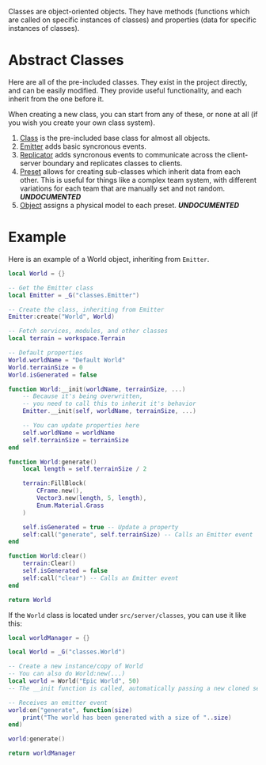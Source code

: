 Classes are object-oriented objects. They have methods (functions which are called on specific instances of classes) and properties (data for specific instances of classes).

# Abstract Classes
Here are all of the pre-included classes. They exist in the project directly, and can be easily modified. They provide useful functionality, and  each inherit from the one before it.

When creating a new class, you can start from any of these, or none at all (if you wish you create your own class system).

1. [Class](Class.md)
is the pre-included base class for almost all objects.
1. [Emitter](Emitter.md) adds basic syncronous events.
2. [Replicator](Replicator.md) adds syncronous events to communicate across the client-server boundary and replicates classes to clients.
3. [Preset](Preset.md) allows for creating sub-classes which inherit data from each other. This is useful for things like a complex team system, with different variations for each team that are manually set and not random. ***UNDOCUMENTED***
4. [Object](Object.md) assigns a physical model to each preset. ***UNDOCUMENTED***

# Example

Here is an example of a World object, inheriting from `Emitter`.
```lua
local World = {}

-- Get the Emitter class
local Emitter = _G("classes.Emitter")

-- Create the class, inheriting from Emitter
Emitter:create("World", World)

-- Fetch services, modules, and other classes
local terrain = workspace.Terrain

-- Default properties
World.worldName = "Default World"
World.terrainSize = 0
World.isGenerated = false

function World:__init(worldName, terrainSize, ...)
	-- Because it's being overwritten,
	-- you need to call this to inherit it's behavior
	Emitter.__init(self, worldName, terrainSize, ...)

	-- You can update properties here
	self.worldName = worldName
	self.terrainSize = terrainSize
end

function World:generate()
	local length = self.terrainSize / 2

	terrain:FillBlock(
		CFrame.new(),
		Vector3.new(length, 5, length),
		Enum.Material.Grass
	)

	self.isGenerated = true -- Update a property
	self:call("generate", self.terrainSize) -- Calls an Emitter event
end

function World:clear()
	terrain:Clear()
	self.isGenerated = false
	self:call("clear") -- Calls an Emitter event
end

return World
```

If the `World` class is located under `src/server/classes`, you can use it like this:

```lua
local worldManager = {}

local World = _G("classes.World")

-- Create a new instance/copy of World
-- You can also do World:new(...)
local world = World("Epic World", 50)
-- The __init function is called, automatically passing a new cloned self

-- Receives an emitter event
world:on("generate", function(size)
	print("The world has been generated with a size of "..size)
end)

world:generate()

return worldManager
```
